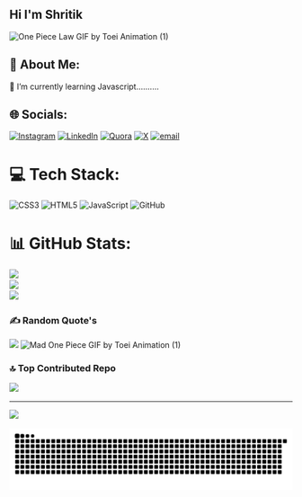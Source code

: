 ## Hi I'm Shritik
![One Piece Law GIF by Toei Animation (1)](https://github.com/user-attachments/assets/a0bbe8ec-2452-46b1-948a-2b70b2639d41)



## 💫 About Me:

🌱 I’m currently learning Javascript..........

## 🌐 Socials:

[![Instagram](https://img.shields.io/badge/Instagram-%23E4405F.svg?logo=Instagram&logoColor=white)](https://instagram.com/shr_i911) [![LinkedIn](https://img.shields.io/badge/LinkedIn-%230077B5.svg?logo=linkedin&logoColor=white)](https://linkedin.com/in/shritik-upadhyay-o17) [![Quora](https://img.shields.io/badge/Quora-%23B92B27.svg?logo=Quora&logoColor=white)](https://quora.com/profile/Shyam-Upadhyay-110) [![X](https://img.shields.io/badge/X-black.svg?logo=X&logoColor=white)](https://x.com/ShyamUpadh23432) [![email](https://img.shields.io/badge/Email-D14836?logo=gmail&logoColor=white)](mailto:shyamupadhyay919@gmail.com)

# 💻 Tech Stack:

![CSS3](https://img.shields.io/badge/css3-%231572B6.svg?style=for-the-badge&logo=css3&logoColor=white) ![HTML5](https://img.shields.io/badge/html5-%23E34F26.svg?style=for-the-badge&logo=html5&logoColor=white) ![JavaScript](https://img.shields.io/badge/javascript-%23323330.svg?style=for-the-badge&logo=javascript&logoColor=%23F7DF1E) ![GitHub](https://img.shields.io/badge/github-%23121011.svg?style=for-the-badge&logo=github&logoColor=white)

# 📊 GitHub Stats:

![](https://github-readme-stats.vercel.app/api?username=ShritikU&theme=dark&hide_border=false&include_all_commits=false&count_private=false)<br/>
![](https://nirzak-streak-stats.vercel.app/?user=ShritikU&theme=dark&hide_border=false)<br/>
![](https://github-readme-stats.vercel.app/api/top-langs/?username=ShritikU&theme=dark&hide_border=false&include_all_commits=false&count_private=false&layout=compact)

### ✍️ Random Quote's 

![](https://quotes-github-readme.vercel.app/api?type=horizontal&theme=radical)
![Mad One Piece GIF by Toei Animation (1)](https://github.com/user-attachments/assets/bb04b300-8359-472c-827c-366200fd97f0)


### 🔝 Top Contributed Repo

![](https://github-contributor-stats.vercel.app/api?username=ShritikU&limit=5&theme=dark&combine_all_yearly_contributions=true)

---

[![](https://visitcount.itsvg.in/api?id=ShritikU&icon=0&color=0)](https://visitcount.itsvg.in)

<picture>
  <source media="(prefers-color-scheme: dark)" srcset="https://raw.githubusercontent.com/ShritikU/ShritikU/output/github-snake-dark.svg" />
  <source media="(prefers-color-scheme: light)" srcset="https://raw.githubusercontent.com/ShritikU/ShritikU/output/github-snake.svg" />
  <img alt="github-snake" src="https://raw.githubusercontent.com/ShritikU/ShritikU/output/github-snake.svg" />
</picture>

